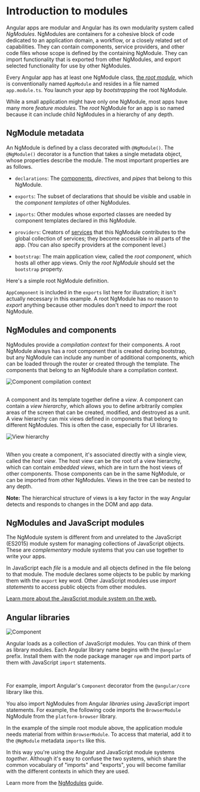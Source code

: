 # Introduction to modules

Angular apps are modular and Angular has its own modularity system called *NgModules*.
NgModules are containers for a cohesive block of code dedicated to an application domain, a workflow, or a closely related set of capabilities. They can contain components, service providers, and other code files whose scope is defined by the containing NgModule. They can import functionality that is exported from other NgModules, and export selected functionality for use by other NgModules.

Every Angular app has at least one NgModule class, [the *root module*](guide/bootstrapping), which is conventionally named `AppModule` and resides in a file named `app.module.ts`. You launch your app by *bootstrapping* the root NgModule.

While a small application might have only one NgModule, most apps have many more *feature modules*. The *root* NgModule for an app is so named because it can include child NgModules in a hierarchy of any depth.

## NgModule metadata

An NgModule is defined by a class decorated with `@NgModule()`. The `@NgModule()` decorator is a function that takes a single metadata object, whose properties describe the module. The most important properties are as follows.

* `declarations`: The [components](guide/architecture-components), *directives*, and *pipes* that belong to this NgModule.

* `exports`: The subset of declarations that should be visible and usable in the *component templates* of other NgModules.

* `imports`: Other modules whose exported classes are needed by component templates declared in *this* NgModule.

* `providers`: Creators of [services](guide/architecture-services) that this NgModule contributes to the global collection of services; they become accessible in all parts of the app. (You can also specify providers at the component level.)

* `bootstrap`: The main application view, called the *root component*, which hosts all other app views. Only the *root NgModule* should set the `bootstrap` property.

Here's a simple root NgModule definition.

<code-example path="architecture/src/app/mini-app.ts" region="module" header="src/app/app.module.ts"></code-example>

<div class="alert is-helpful">

  `AppComponent` is included in the `exports` list here for illustration; it isn't actually necessary in this example. A root NgModule has no reason to *export* anything because other modules don't need to *import* the root NgModule.

</div>

## NgModules and components

NgModules provide a *compilation context* for their components. A root NgModule always has a root component that is created during bootstrap, but any NgModule can include any number of additional components, which can be loaded through the router or created through the template. The components that belong to an NgModule share a compilation context.

<div class="lightbox">
  <img src="generated/images/guide/architecture/compilation-context.png" alt="Component compilation context" class="left">
</div>

<br class="clear">

A component and its template together define a *view*. A component can contain a *view hierarchy*, which allows you to define arbitrarily complex areas of the screen that can be created, modified, and destroyed as a unit. A view hierarchy can mix views defined in components that belong to different NgModules. This is often the case, especially for UI libraries.

<div class="lightbox">
  <img src="generated/images/guide/architecture/view-hierarchy.png" alt="View hierarchy" class="left">
</div>

<br class="clear">

When you create a component, it's associated directly with a single view, called the *host view*. The host view can be the root of a view hierarchy, which can contain *embedded views*, which are in turn the host views of other components. Those components can be in the same NgModule, or can be imported from other NgModules. Views in the tree can be nested to any depth.

<div class="alert is-helpful">

**Note:** The hierarchical structure of views is a key factor in the way Angular detects and responds to changes in the DOM and app data.

</div>

## NgModules and JavaScript modules

The NgModule system is different from and unrelated to the JavaScript (ES2015) module system for managing collections of JavaScript objects. These are *complementary* module systems that you can use together to write your apps.

In JavaScript each *file* is a module and all objects defined in the file belong to that module.
The module declares some objects to be public by marking them with the `export` key word.
Other JavaScript modules use *import statements* to access public objects from other modules.

<code-example path="architecture/src/app/app.module.ts" region="imports"></code-example>

<code-example path="architecture/src/app/app.module.ts" region="export"></code-example>

<div class="alert is-helpful">
  <a href="https://exploringjs.com/es6/ch_modules.html">Learn more about the JavaScript module system on the web.</a>
</div>

## Angular libraries

<img src="generated/images/guide/architecture/library-module.png" alt="Component" class="left">

Angular loads as a collection of JavaScript modules. You can think of them as library modules. Each Angular library name begins with the `@angular` prefix. Install them with the node package manager `npm` and import parts of them with JavaScript `import` statements.

<br class="clear">

For example, import Angular's `Component` decorator from the `@angular/core` library like this.

<code-example path="architecture/src/app/app.component.ts" region="import"></code-example>

You also import NgModules from Angular *libraries* using JavaScript import statements.
For example, the following code imports the `BrowserModule` NgModule from the `platform-browser` library.

<code-example path="architecture/src/app/mini-app.ts" region="import-browser-module"></code-example>

In the example of the simple root module above, the application module needs material from within
`BrowserModule`. To access that material, add it to the `@NgModule` metadata `imports` like this.

<code-example path="architecture/src/app/mini-app.ts" region="ngmodule-imports"></code-example>

In this way you're using the Angular and JavaScript module systems *together*. Although it's easy to confuse the two systems, which share the common vocabulary of "imports" and "exports", you will become familiar with the different contexts in which they are used.

<div class="alert is-helpful">

  Learn more from the [NgModules](guide/ngmodules) guide.

</div>
